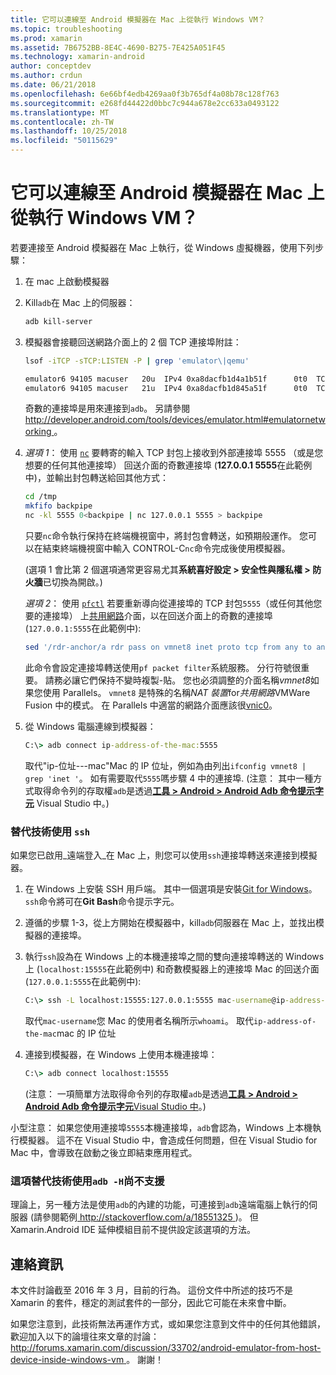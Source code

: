 ```yaml
---
title: 它可以連線至 Android 模擬器在 Mac 上從執行 Windows VM？
ms.topic: troubleshooting
ms.prod: xamarin
ms.assetid: 7B6752BB-8E4C-4690-B275-7E425A051F45
ms.technology: xamarin-android
author: conceptdev
ms.author: crdun
ms.date: 06/21/2018
ms.openlocfilehash: 6e66bf4edb4269aa0f3b765df4a08b78c128f763
ms.sourcegitcommit: e268fd44422d0bbc7c944a678e2cc633a0493122
ms.translationtype: MT
ms.contentlocale: zh-TW
ms.lasthandoff: 10/25/2018
ms.locfileid: "50115629"
---
```

# <a name="is-it-possible-to-connect-to-android-emulators-running-on-a-mac-from-a-windows-vm"></a>它可以連線至 Android 模擬器在 Mac 上從執行 Windows VM？

若要連接至 Android 模擬器在 Mac 上執行，從 Windows 虛擬機器，使用下列步驟：

1.  在 mac 上啟動模擬器

2.  Kill`adb`在 Mac 上的伺服器：

    ```bash
    adb kill-server
    ```

3.  模擬器會接聽回送網路介面上的 2 個 TCP 連接埠附註：

    ```bash
    lsof -iTCP -sTCP:LISTEN -P | grep 'emulator\|qemu'

    emulator6 94105 macuser   20u  IPv4 0xa8dacfb1d4a1b51f      0t0  TCP localhost:5555 (LISTEN)
    emulator6 94105 macuser   21u  IPv4 0xa8dacfb1d845a51f      0t0  TCP localhost:5554 (LISTEN)
    ```

    奇數的連接埠是用來連接到`adb`。 另請參閱[ http://developer.android.com/tools/devices/emulator.html#emulatornetworking ](http://developer.android.com/tools/devices/emulator.html#emulatornetworking)。

4.  _選項 1_： 使用 [`nc`](https://developer.apple.com/library/mac/documentation/Darwin/Reference/ManPages/man1/nc.1.html)
    要轉寄的輸入 TCP 封包上接收到外部連接埠 5555 （或是您想要的任何其他連接埠） 回送介面的奇數連接埠 (**127.0.0.1 5555**在此範例中)，並輸出封包轉送給回其他方式：

    ```bash
    cd /tmp
    mkfifo backpipe
    nc -kl 5555 0<backpipe | nc 127.0.0.1 5555 > backpipe
    ```

    只要`nc`命令執行保持在終端機視窗中，將封包會轉送，如預期般運作。 您可以在結束終端機視窗中輸入 CONTROL-C`nc`命令完成後使用模擬器。

    (選項 1 會比第 2 個選項通常更容易尤其**系統喜好設定 > 安全性與隱私權 > 防火牆**已切換為開啟。) 

    _選項 2_： 使用 [`pfctl`](https://developer.apple.com/library/mac/documentation/Darwin/Reference/ManPages/man8/pfctl.8.html)
    若要重新導向從連接埠的 TCP 封包`5555`（或任何其他您要的連接埠） 上[共用網路](http://kb.parallels.com/en/4948)介面，以在回送介面上的奇數的連接埠 (`127.0.0.1:5555`在此範例中):

    ```bash
    sed '/rdr-anchor/a rdr pass on vmnet8 inet proto tcp from any to any port 5555 -> 127.0.0.1 port 5555' /etc/pf.conf | sudo pfctl -ef -
    ```

    此命令會設定連接埠轉送使用`pf packet filter`系統服務。 分行符號很重要。 請務必讓它們保持不變時複製-貼。 您也必須調整的介面名稱*vmnet8*如果您使用 Parallels。 `vmnet8` 是特殊的名稱*NAT 裝置*for*共用網路*VMWare Fusion 中的模式。 在 Parallels 中適當的網路介面應該很[vnic0](http://download.parallels.com/doc/psbm/en/Parallels_Server_Bare_Metal_Users_Guide/29258.htm)。

5.  從 Windows 電腦連線到模擬器：

    ```cmd
    C:\> adb connect ip-address-of-the-mac:5555
    ```

    取代"ip-位址---mac"Mac 的 IP 位址，例如為由列出`ifconfig vmnet8 | grep 'inet '`。 如有需要取代`5555`嗎步驟 4 中的連接埠\. (注意： 其中一種方式取得命令列的存取權`adb`是透過[**工具 > Android > Android Adb 命令提示字元**](~/cross-platform/troubleshooting/questions/version-logs.md#adb-logcat) Visual Studio 中。)

### <a name="alternate-technique-using-ssh"></a>替代技術使用 `ssh`

如果您已啟用_遠端登入_在 Mac 上，則您可以使用`ssh`連接埠轉送來連接到模擬器。

1.  在 Windows 上安裝 SSH 用戶端。 其中一個選項是安裝[Git for Windows](https://git-for-windows.github.io/)。 `ssh`命令將可在**Git Bash**命令提示字元。

2.  遵循的步驟 1-3，從上方開始在模擬器中，kill`adb`伺服器在 Mac 上，並找出模擬器的連接埠。

3.  執行`ssh`設為在 Windows 上的本機連接埠之間的雙向連接埠轉送的 Windows 上 (`localhost:15555`在此範例中) 和奇數模擬器上的連接埠 Mac 的回送介面 (`127.0.0.1:5555`在此範例中):

    ```cmd 
    C:\> ssh -L localhost:15555:127.0.0.1:5555 mac-username@ip-address-of-the-mac
    ```

    取代`mac-username`您 Mac 的使用者名稱所示`whoami`。 取代`ip-address-of-the-mac`mac 的 IP 位址

4.  連接到模擬器，在 Windows 上使用本機連接埠：

    ```cmd
    C:\> adb connect localhost:15555
    ```

    (注意： 一項簡單方法取得命令列的存取權`adb`是透過[**工具 > Android > Android Adb 命令提示字元**Visual Studio 中](~/cross-platform/troubleshooting/questions/version-logs.md#adb-logcat)。)

小型注意： 如果您使用連接埠`5555`本機連接埠，`adb`會認為，Windows 上本機執行模擬器。 這不在 Visual Studio 中，會造成任何問題，但在 Visual Studio for Mac 中，會導致在啟動之後立即結束應用程式。

### <a name="alternate-technique-using-adb--h-is-not-yet-supported"></a>這項替代技術使用`adb -H`尚不支援

理論上，另一種方法是使用`adb`的內建的功能，可連接到`adb`遠端電腦上執行的伺服器 (請參閱範例[ http://stackoverflow.com/a/18551325 ](http://stackoverflow.com/a/18551325))。
但 Xamarin.Android IDE 延伸模組目前不提供設定該選項的方法。

## <a name="contact-information"></a>連絡資訊

本文件討論截至 2016 年 3 月，目前的行為。 這份文件中所述的技巧不是 Xamarin 的套件，穩定的測試套件的一部分，因此它可能在未來會中斷。

如果您注意到，此技術無法再運作方式，或如果您注意到文件中的任何其他錯誤，歡迎加入以下的論壇往來文章的討論： [ http://forums.xamarin.com/discussion/33702/android-emulator-from-host-device-inside-windows-vm ](http://forums.xamarin.com/discussion/33702/android-emulator-from-host-device-inside-windows-vm)。
謝謝！

